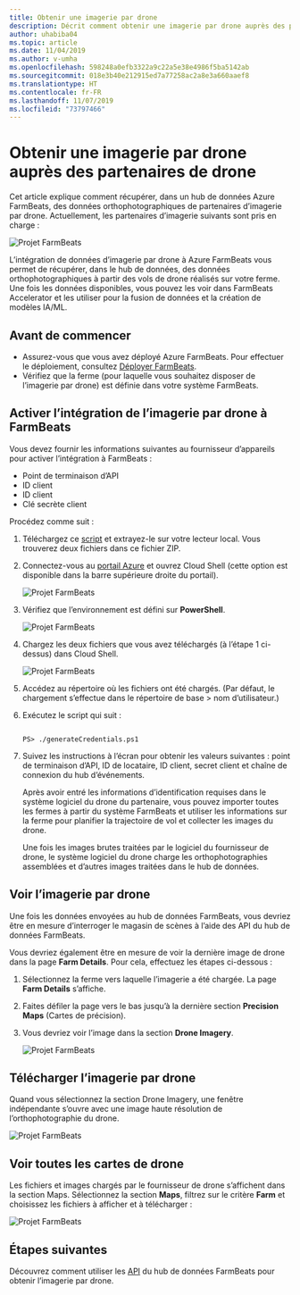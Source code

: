 ```yaml
---
title: Obtenir une imagerie par drone
description: Décrit comment obtenir une imagerie par drone auprès des partenaires
author: uhabiba04
ms.topic: article
ms.date: 11/04/2019
ms.author: v-umha
ms.openlocfilehash: 598248a0efb3322a9c22a5e38e4986f5ba5142ab
ms.sourcegitcommit: 018e3b40e212915ed7a77258ac2a8e3a660aaef8
ms.translationtype: HT
ms.contentlocale: fr-FR
ms.lasthandoff: 11/07/2019
ms.locfileid: "73797466"
---
```

# <a name="get-drone-imagery-from-drone-partners"></a>Obtenir une imagerie par drone auprès des partenaires de drone

Cet article explique comment récupérer, dans un hub de données Azure FarmBeats, des données orthophotographiques de partenaires d’imagerie par drone. Actuellement, les partenaires d’imagerie suivants sont pris en charge :  

  ![Projet FarmBeats](./media/get-drone-imagery-from-drone-partner/drone-partner-1.png)

L’intégration de données d’imagerie par drone à Azure FarmBeats vous permet de récupérer, dans le hub de données, des données orthophotographiques à partir des vols de drone réalisés sur votre ferme. Une fois les données disponibles, vous pouvez les voir dans FarmBeats Accelerator et les utiliser pour la fusion de données et la création de modèles IA/ML.

## <a name="before-you-begin"></a>Avant de commencer

  - Assurez-vous que vous avez déployé Azure FarmBeats. Pour effectuer le déploiement, consultez [Déployer FarmBeats](prepare-for-deployment.md).
  - Vérifiez que la ferme (pour laquelle vous souhaitez disposer de l’imagerie par drone) est définie dans votre système FarmBeats.

## <a name="enable-drone-imagery-integration-with-farmbeats"></a>Activer l’intégration de l’imagerie par drone à FarmBeats   

Vous devez fournir les informations suivantes au fournisseur d’appareils pour activer l’intégration à FarmBeats :  
 - Point de terminaison d’API  
 - ID client  
 - ID client  
 - Clé secrète client  

Procédez comme suit :

1. Téléchargez ce [script](https://aka.ms/farmbeatspartnerscript) et extrayez-le sur votre lecteur local. Vous trouverez deux fichiers dans ce fichier ZIP.  
2. Connectez-vous au [portail Azure](https://portal.azure.com/) et ouvrez Cloud Shell (cette option est disponible dans la barre supérieure droite du portail).   

    ![Projet FarmBeats](./media/get-drone-imagery-from-drone-partner/navigation-bar-1.png)

3. Vérifiez que l’environnement est défini sur **PowerShell**.

    ![Projet FarmBeats](./media/get-drone-imagery-from-drone-partner/power-shell-new-1.png)

4. Chargez les deux fichiers que vous avez téléchargés (à l’étape 1 ci-dessus) dans Cloud Shell.  

    ![Projet FarmBeats](./media/get-drone-imagery-from-drone-partner/power-shell-two-1.png)

5. Accédez au répertoire où les fichiers ont été chargés. (Par défaut, le chargement s’effectue dans le répertoire de base > nom d’utilisateur.)  
6. Exécutez le script qui suit :

    ```azurepowershell-interactive 

    PS> ./generateCredentials.ps1   

    ```

7. Suivez les instructions à l’écran pour obtenir les valeurs suivantes : point de terminaison d’API, ID de locataire, ID client, secret client et chaîne de connexion du hub d’événements.

    Après avoir entré les informations d’identification requises dans le système logiciel du drone du partenaire, vous pouvez importer toutes les fermes à partir du système FarmBeats et utiliser les informations sur la ferme pour planifier la trajectoire de vol et collecter les images du drone.

    Une fois les images brutes traitées par le logiciel du fournisseur de drone, le système logiciel du drone charge les orthophotographies assemblées et d’autres images traitées dans le hub de données.

## <a name="view-drone-imagery"></a>Voir l’imagerie par drone

Une fois les données envoyées au hub de données FarmBeats, vous devriez être en mesure d’interroger le magasin de scènes à l’aide des API du hub de données FarmBeats.

Vous devriez également être en mesure de voir la dernière image de drone dans la page **Farm Details**. Pour cela, effectuez les étapes ci-dessous :  

1. Sélectionnez la ferme vers laquelle l’imagerie a été chargée. La page **Farm Details** s’affiche.
2. Faites défiler la page vers le bas jusqu’à la dernière section **Precision Maps** (Cartes de précision).
3. Vous devriez voir l’image dans la section **Drone Imagery**.

    ![Projet FarmBeats](./media/get-drone-imagery-from-drone-partner/drone-imagery-1.png)

## <a name="download-drone-imagery"></a>Télécharger l’imagerie par drone

Quand vous sélectionnez la section Drone Imagery, une fenêtre indépendante s’ouvre avec une image haute résolution de l’orthophotographie du drone.

![Projet FarmBeats](./media/get-drone-imagery-from-drone-partner/download-drone-imagery-1.png)

## <a name="view-all-drone-maps"></a>Voir toutes les cartes de drone

Les fichiers et images chargés par le fournisseur de drone s’affichent dans la section Maps. Sélectionnez la section **Maps**, filtrez sur le critère **Farm** et choisissez les fichiers à afficher et à télécharger :

  ![Projet FarmBeats](./media/get-drone-imagery-from-drone-partner/view-drone-maps-1.png)

## <a name="next-steps"></a>Étapes suivantes

Découvrez comment utiliser les [API](references-for-farmbeats.md#rest-api) du hub de données FarmBeats pour obtenir l’imagerie par drone.
